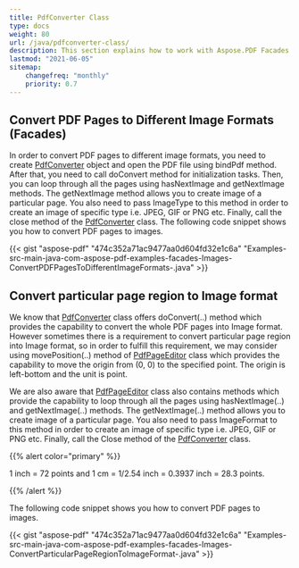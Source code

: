 ```yaml
---
title: PdfConverter Class
type: docs
weight: 80
url: /java/pdfconverter-class/
description: This section explains how to work with Aspose.PDF Facades using PdfConverter class.
lastmod: "2021-06-05"
sitemap:
    changefreq: "monthly"
    priority: 0.7
---
```


## Convert PDF Pages to Different Image Formats (Facades)

In order to convert PDF pages to different image formats, you need to create [PdfConverter](https://apireference.aspose.com/java/pdf/com.aspose.pdf.facades/PdfConverter) object and open the PDF file using bindPdf method. After that, you need to call doConvert method for initialization tasks. Then, you can loop through all the pages using hasNextImage and getNextImage methods. The getNextImage method allows you to create image of a particular page. You also need to pass ImageType to this method in order to create an image of specific type i.e. JPEG, GIF or PNG etc. Finally, call the close method of the [PdfConverter](https://apireference.aspose.com/java/pdf/com.aspose.pdf.facades/PdfConverter) class.
The following code snippet shows you how to convert PDF pages to images.

{{< gist "aspose-pdf" "474c352a71ac9477aa0d604fd32e1c6a" "Examples-src-main-java-com-aspose-pdf-examples-facades-Images-ConvertPDFPagesToDifferentImageFormats-.java" >}}

## Convert particular page region to Image format

We know that [PdfConverter](https://apireference.aspose.com/java/pdf/com.aspose.pdf.facades/PdfConverter) class offers doConvert(..) method which provides the capability to convert the whole PDF pages into Image format. However sometimes there is a requirement to convert particular page region into Image format, so in order to fulfill this requirement, we may consider using movePosition(..) method of [PdfPageEditor](https://apireference.aspose.com/java/pdf/com.aspose.pdf.facades/PdfPageEditor) class which provides the capability to move the origin from (0, 0) to the specified point. The origin is left-bottom and the unit is point.

We are also aware that [PdfPageEditor](https://apireference.aspose.com/java/pdf/com.aspose.pdf.facades/PdfPageEditor) class also contains methods which provide the capability to loop through all the pages using hasNextImage(..) and getNextImage(..) methods. The getNextImage(..) method allows you to create image of a particular page. You also need to pass ImageFormat to this method in order to create an image of specific type i.e. JPEG, GIF or PNG etc. Finally, call the Close method of the [PdfConverter](https://apireference.aspose.com/java/pdf/com.aspose.pdf.facades/PdfConverter) class.

{{% alert color="primary" %}}

1 inch = 72 points and 1 cm = 1/2.54 inch = 0.3937 inch = 28.3 points.

{{% /alert %}}

The following code snippet shows you how to convert PDF pages to images.

{{< gist "aspose-pdf" "474c352a71ac9477aa0d604fd32e1c6a" "Examples-src-main-java-com-aspose-pdf-examples-facades-Images-ConvertParticularPageRegionToImageFormat-.java" >}}